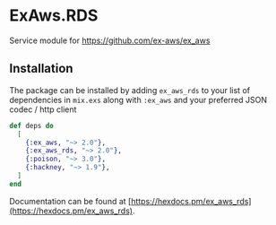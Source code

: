 # ExAws.RDS

Service module for https://github.com/ex-aws/ex_aws

## Installation

The package can be installed by adding `ex_aws_rds` to your list of dependencies in `mix.exs`
along with `:ex_aws` and your preferred JSON codec / http client

```elixir
def deps do
  [
    {:ex_aws, "~> 2.0"},
    {:ex_aws_rds, "~> 2.0"},
    {:poison, "~> 3.0"},
    {:hackney, "~> 1.9"},
  ]
end
```

Documentation can be found at [https://hexdocs.pm/ex_aws_rds](https://hexdocs.pm/ex_aws_rds).
